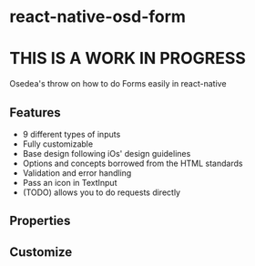 # react-native-osd-form

# THIS IS A WORK IN PROGRESS

Osedea's throw on how to do Forms easily in react-native

## Features

 * 9 different types of inputs
 * Fully customizable
 * Base design following iOs' design guidelines
 * Options and concepts borrowed from the HTML standards
 * Validation and error handling
 * Pass an icon in TextInput
 * (TODO) allows you to do requests directly

## Properties



## Customize
